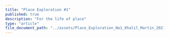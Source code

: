 ```yaml
---
title: "Place Exploration #1"
published: true
description: "For the life of place"
type: "article"
file_document_path: "../assets/Place_Exploration_No1_Khalil_Martin_2021.pdf"
---
```

<object data="/assets/Place_Exploration_No1_Khalil_Martin_2021.pdf" width="100%" height="1000" type='application/pdf'></object>


